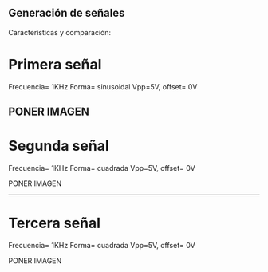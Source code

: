 ## Generación de señales

Carácterísticas y comparación:
# Primera señal
Frecuencia= 1KHz
Forma= sinusoidal
Vpp=5V, offset= 0V

PONER IMAGEN
---


# Segunda señal
Frecuencia= 1KHz
Forma= cuadrada
Vpp=5V, offset= 0V

PONER IMAGEN

---

# Tercera señal
Frecuencia= 1KHz
Forma= cuadrada
Vpp=5V, offset= 0V

PONER IMAGEN
